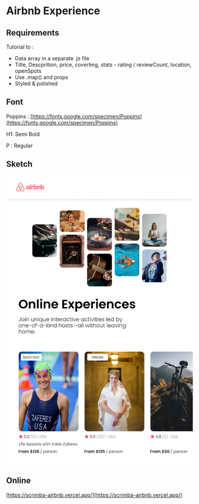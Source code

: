 # Airbnb Experience

## Requirements
Tutorial to : 
- Data array in a separate .js file
- Title, Descprition, price, coverImg, stats - rating / reviewCount, location, openSpots
- Use .map() and props
- Styled & polished


## Font

Poppins : [https://fonts.google.com/specimen/Poppins](https://fonts.google.com/specimen/Poppins)

H1: Semi Bold

P : Regular

## Sketch

![sketch.png](./public/images/AirBnb-Experiences.png)

## Online

[https://scrimba-airbnb.vercel.app/](https://scrimba-airbnb.vercel.app/)
